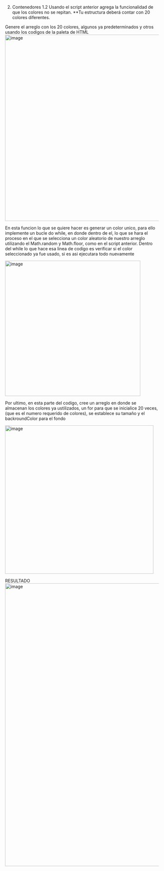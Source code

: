 2. Contenedores 1.2
   Usando el script anterior agrega la funcionalidad de que los colores no se repitan.
**Tu estructura deberá contar con 20 colores diferentes.

Genere el arreglo con los 20 colores, algunos ya predeterminados y otros usando los codigos de la paleta de HTML
<img width="610" alt="image" src="https://github.com/CoralCastillo/Topicos/assets/158122504/eb74b0d1-7099-4c32-80b5-11bc9e41cd93">


En esta funcion lo que se quiere hacer es generar un color unico, para ello implemente un bucle do while, en donde dentro de el, lo que 
se hara el proceso en el que se selecciona un color aleatorio de nuestro arreglo utilizando el Math.random y Math.floor, como 
en el script anterior. Dentro del while lo que hace esa linea de codigo es verificar si el color seleccionado ya fue usado, si es asi 
ejecutara todo nuevamente

<img width="443" alt="image" src="https://github.com/CoralCastillo/Topicos/assets/158122504/5de18521-253a-48fb-9194-6e22e1c129f1">

Por ultimo, en esta parte del codigo, cree un arreglo en donde se almacenan los colores ya ustilizados, un for para que se inicialice
20 veces, (que es el numero requerido de colores), se establece su tamaño y el backroundColor para el fondo

<img width="486" alt="image" src="https://github.com/CoralCastillo/Topicos/assets/158122504/bc330ce1-6125-4caf-b999-7aac07eec1da">


RESULTADO 
<img width="926" alt="image" src="https://github.com/CoralCastillo/Topicos/assets/158122504/88c94b13-3fd9-458e-9553-a54188111ee2">
